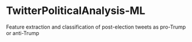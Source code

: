 # TwitterPoliticalAnalysis-ML
Feature extraction and classification of post-election tweets as pro-Trump or anti-Trump
